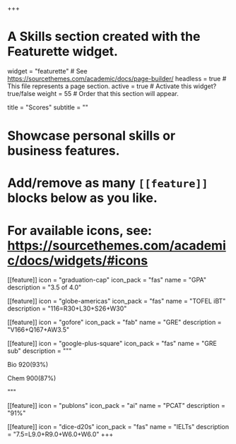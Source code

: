 +++
# A Skills section created with the Featurette widget.
widget = "featurette"  # See https://sourcethemes.com/academic/docs/page-builder/
headless = true  # This file represents a page section.
active = true  # Activate this widget? true/false
weight = 55  # Order that this section will appear.

title = "Scores"
subtitle = ""

# Showcase personal skills or business features.
# 
# Add/remove as many `[[feature]]` blocks below as you like.
# 
# For available icons, see: https://sourcethemes.com/academic/docs/widgets/#icons

[[feature]]
  icon = "graduation-cap"
  icon_pack = "fas"
  name = "GPA"
  description = "3.5 of 4.0"
  
[[feature]]
  icon = "globe-americas"
  icon_pack = "fas"
  name = "TOFEL iBT"
  description = "116=R30+L30+S26+W30"  
  
[[feature]]
  icon = "gofore"
  icon_pack = "fab"
  name = "GRE"
  description = "V166+Q167+AW3.5"
  
  [[feature]]
  icon = "google-plus-square"
  icon_pack = "fas"
  name = "GRE sub"
  description = """
  
  Bio 920(93%)
  
  Chem 900(87%)
  
  """

[[feature]]
  icon = "publons"
  icon_pack = "ai"
  name = "PCAT"
  description = "91%"
  
  [[feature]]
  icon = "dice-d20s"
  icon_pack = "fas"
  name = "IELTs"
  description = "7.5=L9.0+R9.0+W6.0+W6.0"
+++
